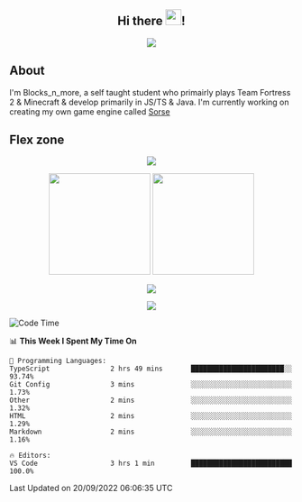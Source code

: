 <h2 align="center">
  Hi there <img src="https://media.giphy.com/media/hvRJCLFzcasrR4ia7z/giphy.gif" width="28">!
</h2>

<p align="center">
  <img src="https://forthebadge.com/images/badges/0-percent-optimized.svg">
</p>

## About
I'm Blocks_n_more, a self taught student who primairly plays Team Fortress 2 & Minecraft & develop primarily in JS/TS & Java. I'm currently working on creating my own game engine called [Sorse](https://github.com/Wave-Studio/sorse2)

## Flex zone
<p align="center">
 <img src="https://github-profile-summary-cards.vercel.app/api/cards/profile-details?username=Blocksnmore&theme=github_dark">
</p>
<p align="center">
 <img height="180em" src="https://github-readme-stats.vercel.app/api?username=Blocksnmore&show_icons=true&theme=dark&hide_border=true">
 <img height="180em" src="https://github-readme-stats.vercel.app/api/top-langs/?username=Blocksnmore&layout=compact&theme=dark&hide_border=true"> 
</p>
<p align="center">
 <img src="https://github-readme-streak-stats.herokuapp.com/?user=Blocksnmore&theme=dark&hide_border=true">
</p>
<p align="center">
 <img src="https://activity-graph.herokuapp.com/graph?username=Blocksnmore&theme=github&hide_border=true"> 
</p>

<!--START_SECTION:waka-->
![Code Time](http://img.shields.io/badge/Code%20Time-408%20hrs%202%20mins-blue)

📊 **This Week I Spent My Time On** 

```text
💬 Programming Languages: 
TypeScript               2 hrs 49 mins       ███████████████████████░░   93.74% 
Git Config               3 mins              ░░░░░░░░░░░░░░░░░░░░░░░░░   1.73% 
Other                    2 mins              ░░░░░░░░░░░░░░░░░░░░░░░░░   1.32% 
HTML                     2 mins              ░░░░░░░░░░░░░░░░░░░░░░░░░   1.29% 
Markdown                 2 mins              ░░░░░░░░░░░░░░░░░░░░░░░░░   1.16%

🔥 Editors: 
VS Code                  3 hrs 1 min         █████████████████████████   100.0%

```


 Last Updated on 20/09/2022 06:06:35 UTC
<!--END_SECTION:waka-->
